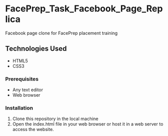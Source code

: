 # FacePrep_Task_Facebook_Page_Replica
Facebook page clone for FacePrep placement training

## Technologies Used
- HTML5
- CSS3


### Prerequisites
- Any text editor
- Web browser

### Installation
1. Clone this repository in the local machine
2. Open the index.html file in your web browser or host it in a web server to access the website.


